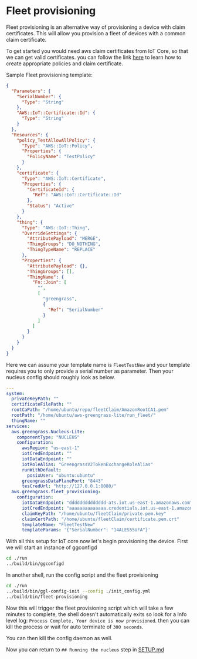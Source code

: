 # Fleet provisioning

Fleet provisioning is an alternative way of provisioning a device with claim
certificates. This will allow you provision a fleet of devices with a common
claim certificate.

To get started you would need aws claim certificates from IoT Core, so that we
can get valid certificates. you can follow the link
[here](https://docs.aws.amazon.com/greengrass/v2/developerguide/fleet-provisioning-setup.html)
to learn how to create appropriate policies and claim certificate.

Sample Fleet provisioning template:

```json
{
  "Parameters": {
    "SerialNumber": {
      "Type": "String"
    },
    "AWS::IoT::Certificate::Id": {
      "Type": "String"
    }
  },
  "Resources": {
    "policy_TestAllowAllPolicy": {
      "Type": "AWS::IoT::Policy",
      "Properties": {
        "PolicyName": "TestPolicy"
      }
    },
    "certificate": {
      "Type": "AWS::IoT::Certificate",
      "Properties": {
        "CertificateId": {
          "Ref": "AWS::IoT::Certificate::Id"
        },
        "Status": "Active"
      }
    },
    "thing": {
      "Type": "AWS::IoT::Thing",
      "OverrideSettings": {
        "AttributePayload": "MERGE",
        "ThingGroups": "DO_NOTHING",
        "ThingTypeName": "REPLACE"
      },
      "Properties": {
        "AttributePayload": {},
        "ThingGroups": [],
        "ThingName": {
          "Fn::Join": [
            "",
            [
              "greengrass",
              {
                "Ref": "SerialNumber"
              }
            ]
          ]
        }
      }
    }
  }
}
```

Here we can assume your template name is `FleetTestNew` and your template
requires you to only provide a serial number as parameter. Then your nucleus
config should roughly look as below.

```yaml
---
system:
  privateKeyPath: ""
  certificateFilePath: ""
  rootCaPath: "/home/ubuntu/repo/fleetClaim/AmazonRootCA1.pem"
  rootPath: "/home/ubuntu/aws-greengrass-lite/run_fleet/"
  thingName: ""
services:
  aws.greengrass.Nucleus-Lite:
    componentType: "NUCLEUS"
    configuration:
      awsRegion: "us-east-1"
      iotCredEndpoint: ""
      iotDataEndpoint: ""
      iotRoleAlias: "GreengrassV2TokenExchangeRoleAlias"
      runWithDefault:
        posixUser: "ubuntu:ubuntu"
      greengrassDataPlanePort: "8443"
      tesCredUrl: "http://127.0.0.1:8080/"
  aws.greengrass.fleet_provisioning:
    configuration:
      iotDataEndpoint: "dddddddddddddd-ats.iot.us-east-1.amazonaws.com"
      iotCredEndpoint: "aaaaaaaaaaaaaa.credentials.iot.us-east-1.amazonaws.com"
      claimKeyPath: "/home/ubuntu/fleetClaim/private.pem.key"
      claimCertPath: "/home/ubuntu/fleetClaim/certificate.pem.crt"
      templateName: "FleetTestNew"
      templateParams: '{"SerialNumber": "14ALES55UFA"}'
```

With all this setup for IoT core now let's begin provisioning the device. First
we will start an instance of ggconfigd

```sh
cd ./run
../build/bin/ggconfigd
```

In another shell, run the config script and the fleet provisioning

```sh
cd ./run
../build/bin/ggl-config-init --config ./init_config.yml
../build/bin/fleet-provisioning
```

Now this will trigger the fleet provisioning script which will take a few
minutes to complete, the shell doesn't automatically exits so look for a Info
level log: `Process Complete, Your device is now provisioned`. then you can kill
the process or wait for auto terminate of `300 seconds`.

You can then kill the config daemon as well.

Now you can return to `## Running the nucleus` step in [SETUP.md](SETUP.md)
